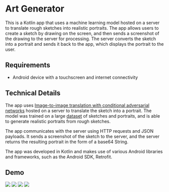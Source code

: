 # Art Generator
This is a Kotlin app that uses a machine learning model hosted on a server to translate rough sketches into realistic portraits. The app allows users to create a sketch by drawing on the screen, and then sends a screenshot of the drawing to the server for processing. The server converts the sketch into a portrait and sends it back to the app, which displays the portrait to the user.

## Requirements
  - Android device with a touchscreen and internet connectivity

## Technical Details
The app uses [Image-to-image translation with conditional adversarial networks](https://arxiv.org/abs/1611.07004) hosted on a server to translate the sketch into a portrait. The model was trained on a large [dataset](https://www.kaggle.com/datasets/kairess/edges2portrait) of sketches and portraits, and is able to generate realistic portraits from rough sketches.

The app communicates with the server using HTTP requests and JSON payloads. It sends a screenshot of the sketch to the server, and the server returns the resulting portrait in the form of a base64 String.

The app was developed in Kotlin and makes use of various Android libraries and frameworks, such as the Android SDK, Retrofit.

## Demo
![](screenshots/Screenshot1.jpg)
![](screenshots/Screenshot2.jpg)
![](screenshots/Screenshot3.jpg)
![](screenshots/Screenshot4.jpg)


